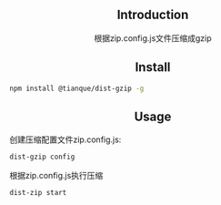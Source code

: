<h2 align="center">Introduction</h2>
<div align="center">
  根据zip.config.js文件压缩成gzip
</div>
<h2 align="center">Install</h2>

```bash
npm install @tianque/dist-gzip -g
```

<h2 align="center">Usage</h2>

创建压缩配置文件zip.config.js:
```bash
dist-gzip config
```

根据zip.config.js执行压缩
```bash
dist-zip start
```

